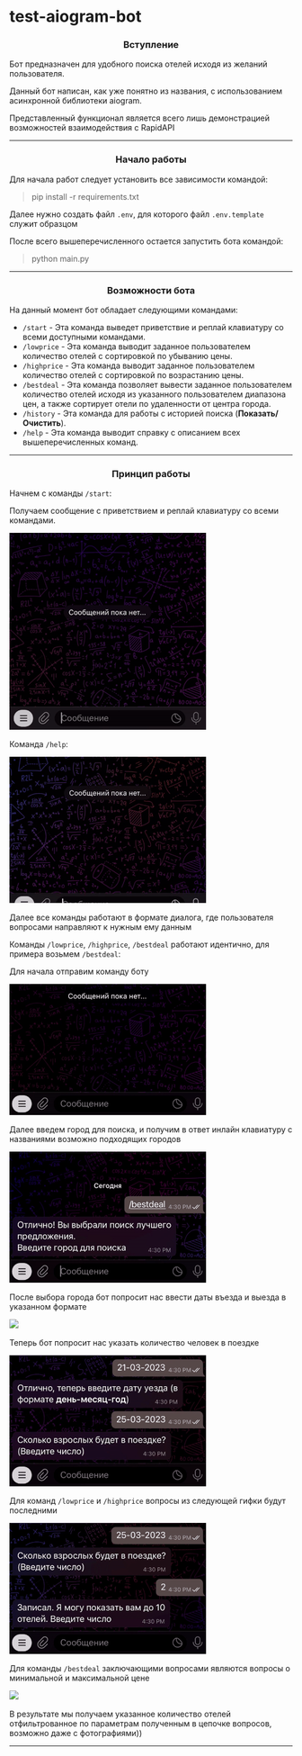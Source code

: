 <h1>test-aiogram-bot</h1>


<h3 align=center>Вступление</h3>

Бот предназначен для удобного поиска отелей исходя из желаний пользователя.

Данный бот написан, как уже понятно из названия, с использованием асинхронной библиотеки aiogram.

Представленный функционал является всего лишь демонстрацией возможностей взаимодействия с RapidAPI

___

<h3 align=center>Начало работы</h3>

Для начала работ следует установить все зависимости командой:

>pip install -r requirements.txt

Далее нужно создать файл `.env`, для которого файл `.env.template` служит образцом

После всего вышеперечисленного остается запустить бота командой:

>python main.py
___

<h3 align=center>Возможности бота</h3>

На данный момент бот обладает следующими командами:

* `/start` - Эта команда выведет приветствие и реплай клавиатуру со всеми доступными командами.
* `/lowprice` - Эта команда выводит заданное пользователем количество отелей с сортировкой по убыванию цены.
* `/highprice` - Эта команда выводит заданное пользователем количество отелей с сортировкой по возрастанию цены.
* `/bestdeal` - Эта команда позволяет вывести заданное пользователем количество отелей исходя из указанного
пользователем диапазона цен, а также сортирует отели по удаленности от центра города.
* `/history` - Эта команда для работы с историей поиска (**Показать/Очистить**).
* `/help` - Эта команда выводит справку с описанием всех вышеперечисленных команд.
___

<h3 align="center">Принцип работы</h3>

Начнем с команды `/start`:

Получаем сообщение с приветствием и реплай клавиатуру со всеми командами.

<img src="utils/images/start.gif" height="350">


Команда `/help`:

<img src="utils/images/help.gif" height="260">

Далее все команды работают в формате диалога, где пользователя вопросами направляют к нужным ему данным

Команды `/lowprice`, `/highprice`, `/bestdeal` работают идентично, для примера возьмем `/bestdeal`:

Для начала отправим команду боту

<img src="utils/images/bestdeal_start.gif" height="233">

Далее введем город для поиска, и получим в ответ инлайн клавиатуру с названиями возможно подходящих городов

<img src="utils/images/bestdeal_city.gif" height="233">

После выбора города бот попросит нас ввести даты въезда и выезда в указанном формате

<img src="utils/images/bestdeal_date.gif" height="233">

Теперь бот попросит нас указать количество человек в поездке

<img src="utils/images/bestdeal_rooms.gif" height="233">

Для команд `/lowprice` и `/highprice` вопросы из следующей гифки будут последними

<img src="utils/images/bestdeal_hotels_n_photos.gif" height="233">

Для команды `/bestdeal` заключающими вопросами являются вопросы о минимальной и максимальной цене

<img src="utils/images/bestdeal_price.gif" height="233">

В результате мы получаем указанное количество отелей отфильтрованное по параметрам полученным в цепочке вопросов, возможно даже с фотографиями))

___
